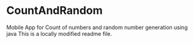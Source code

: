 # CountAndRandom

Mobile App for Count of numbers and random number generation using java
This is a locally modified readme file.
